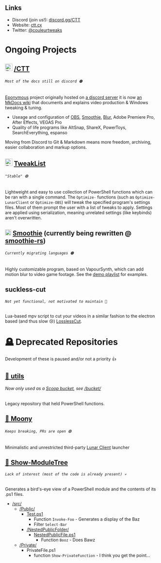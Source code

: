 <picture>
  <source media="(prefers-color-scheme: dark)" srcset="https://i.imgur.com/cgYALQO.png">
  <source media="(prefers-color-scheme: light)" srcset="https://i.imgur.com/rSlRjax.png">
  <img>
</picture>

## Links

* Discord (join us!): [discord.gg/CTT](https://discord.com/invite/aPVMJy78Pa)
* Website: [ctt.cx](https://ctt.cx)
* Twitter: [@couleurtweaks](https://twitter.com/@CouleurTweaks)

# Ongoing Projects

## <img src="https://i.imgur.com/pmtO1ph.png?sanitize=true" alt="PS7 logo" width="24" /> [/CTT](https://github.com/couleur-tweak-tips/CTT)

###### `Most of the docs still on discord 🟠`

[Eponymous](https://www.wordnik.com/words/eponymous) project originally hosted on [a discord server](https://discord.gg/CTT) it is now [an MkDocs wiki](https://squidfunk.github.io/mkdocs-material/) that documents and explains video production & Windows tweaking & tuning.
* Useage and configuration of [OBS](https://obsproject.com), [Smoothie](https://github.com/couleur-tweak-tips/Smoothie), [Blur](https://github.com/f0e/blur), Adobe Premiere Pro, After Effects, VEGAS Pro
* Quality of life programs like AltSnap, ShareX, PowerToys, SearchEverything, espanso

Moving from Discord to Git & Markdown means more freedom, archiving, easier collaboration and markup options.

## <img src="https://raw.githubusercontent.com/PowerShell/PowerShell/master/assets/ps_black_64.svg?sanitize=true" alt="PS7 logo" width="24" /> [TweakList](https://github.com/couleur-tweak-tips/TweakList)

###### `"Stable" 🟢`

Lightweight and easy to use collection of PowerShell functions which can be ran with a single command. The `Optimize-` functions (such as `Optimize-LunarClient` or `Optimize-OBS`) will tweak the specified program's settings files.  Most of them prompt the user with a list of tweaks to apply. Settings are applied using serialization, meaning unrelated settings (like keybinds) aren't overwritten.

## <img alt="Smoothie" src="https://i.imgur.com/K20ymPM.png" width="20" /> [Smoothie](https://github.com/couleur-tweak-tips/smoothie) (currently being rewritten @ [smoothie-rs](https://github.com/couleur-tweak-tips/smoothie-rs))

###### `Currently migrating languages 🟠`

Highly customizable program, based on VapourSynth, which can add motion blur to video game footage. See the [demo playlist](https://www.youtube.com/playlist?list=PLrsLsEZL_o4M_yTqZGwN5cM5ZxJTqkWkZ) for examples.

## suckless-cut

###### `Not yet functional, not motivated to maintain 🔴`

Lua-based mpv script to cut your videos in a similar fashion to the electron based (and thus slow 😢) [LosslessCut](https://github.com/mifi/Lossless-Cut).

# 🪦 Deprecated Repositories

Development of these is paused and/or not a priority 👍

## [🧧 utils](https://github.com/couleur-tweak-tips/utils)
###### Now only used as a [Scoop bucket](https://github.com/couleur-tweak-tips/utils/tree/main/bucket), see [/bucket/](https://github.com/couleur-tweak-tips/utils/tree/main/bucket)

Legacy repository that held PowerShell functions.

## [🌙 Moony](https://github.com/couleur-tweak-tips/Moony)

###### `Keeps breaking, PRs are open 🟣`

Minimalistic and unrestricted third-party [Lunar Client](https://lunarclient.com) launcher

## [🌳 Show-ModuleTree](https://github.com/couleur-tweak-tips/Show-ModuleTree)

###### `Lack of interest (most of the code is already present) 💀`

Generates a bird's-eye view of a PowerShell module and the contents of its .ps1 files.

* [/src/](https://github.com/couleur-tweak-tips/Show-ModuleTree/tree/master/src)
  * [/Public/](https://github.com/couleur-tweak-tips/Show-ModuleTree/tree/master/src/Public)
    * [Test.ps1](https://github.com/couleur-tweak-tips/Show-ModuleTree/tree/master/src/Public/Test.ps1)
      * Function ``Invoke-Foo`` - Generates a display of the Baz
      * Filter ``Select-Bar``
    * [/NestedPublicFolder/](https://github.com/couleur-tweak-tips/Show-ModuleTree/tree/master/src/Public/NestedPublicFolder)
      * [NestedPublicFile.ps1]()
         * Function ``Booz`` - Does Bawz
   * [/Private/](https://github.com/couleur-tweak-tips/Show-ModuleTree/tree/master/src/Private)
     * PrivateFile.ps1
       * function ``Show-PrivateFunction`` - I think you get the point...
